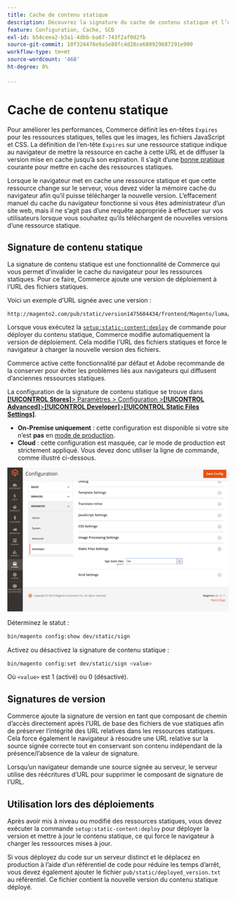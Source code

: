 ```yaml
---
title: Cache de contenu statique
description: Découvrez la signature du cache de contenu statique et l’optimisation des performances dans Adobe Commerce. Découvrez comment activer, désactiver et configurer les fonctionnalités de mise en cache.
feature: Configuration, Cache, SCD
exl-id: b54ceea2-b3a1-4dbb-ba87-743f2af0d2fb
source-git-commit: 10f324478e9a5e80fc4d28ce680929687291e990
workflow-type: tm+mt
source-wordcount: '468'
ht-degree: 0%

---
```


# Cache de contenu statique

Pour améliorer les performances, Commerce définit les en-têtes `Expires` pour les ressources statiques, telles que les images, les fichiers JavaScript et CSS.
La définition de l’en-tête `Expires` sur une ressource statique indique au navigateur de mettre la ressource en cache à cette URL et de diffuser la version mise en cache jusqu’à son expiration.
Il s’agit d’une [bonne pratique](https://developer.yahoo.com/performance/rules.html#expires=) courante pour mettre en cache des ressources statiques.

Lorsque le navigateur met en cache une ressource statique et que cette ressource change sur le serveur, vous devez vider la mémoire cache du navigateur afin qu’il puisse télécharger la nouvelle version.
L’effacement manuel du cache du navigateur fonctionne si vous êtes administrateur d’un site web, mais il ne s’agit pas d’une requête appropriée à effectuer sur vos utilisateurs lorsque vous souhaitez qu’ils téléchargent de nouvelles versions d’une ressource statique.

## Signature de contenu statique

La signature de contenu statique est une fonctionnalité de Commerce qui vous permet d’invalider le cache du navigateur pour les ressources statiques.
Pour ce faire, Commerce ajoute une version de déploiement à l’URL des fichiers statiques.

Voici un exemple d’URL signée avec une version :

```
http://magento2.com/pub/static/version1475604434/frontend/Magento/luma/en_US/images/logo.svg
```

Lorsque vous exécutez la [`setup:static-content:deploy`](../cli/static-view-file-deployment.md) de commande pour déployer du contenu statique, Commerce modifie automatiquement la version de déploiement.
Cela modifie l’URL des fichiers statiques et force le navigateur à charger la nouvelle version des fichiers.

Commerce active cette fonctionnalité par défaut et Adobe recommande de la conserver pour éviter les problèmes liés aux navigateurs qui diffusent d’anciennes ressources statiques.

La configuration de la signature de contenu statique se trouve dans [**[!UICONTROL Stores]**> Paramètres > Configuration >**[!UICONTROL Advanced]**>**[!UICONTROL Developer]**>**[!UICONTROL Static Files Settings]**](https://experienceleague.adobe.com/en/docs/commerce-admin/systems/tools/developer-tools#static-file-signatures).

- **On-Premise uniquement** : cette configuration est disponible si votre site n’est **pas** en [mode de production](https://experienceleague.adobe.com/docs/commerce-operations/configuration-guide/setup/application-modes.html#production-mode).
- **Cloud** : cette configuration est masquée, car le mode de production est strictement appliqué. Vous devez donc utiliser la ligne de commande, comme illustré ci-dessous.

![Paramètres des fichiers statiques](../../assets/configuration/static-files-settings.png)

Déterminez le statut :

```bash
bin/magento config:show dev/static/sign
```

Activez ou désactivez la signature de contenu statique :

```bash
bin/magento config:set dev/static/sign <value>
```

Où `<value>` est 1 (activé) ou 0 (désactivé).

## Signatures de version

Commerce ajoute la signature de version en tant que composant de chemin d’accès directement après l’URL de base des fichiers de vue statiques afin de préserver l’intégrité des URL relatives dans les ressources statiques.
Cela force également le navigateur à résoudre une URL relative sur la source signée correcte tout en conservant son contenu indépendant de la présence/l’absence de la valeur de signature.

Lorsqu’un navigateur demande une source signée au serveur, le serveur utilise des réécritures d’URL pour supprimer le composant de signature de l’URL.

## Utilisation lors des déploiements

Après avoir mis à niveau ou modifié des ressources statiques, vous devez exécuter la commande `setup:static-content:deploy` pour déployer la version et mettre à jour le contenu statique, ce qui force le navigateur à charger les ressources mises à jour.

Si vous déployez du code sur un serveur distinct et le déplacez en production à l’aide d’un référentiel de code pour réduire les temps d’arrêt, vous devez également ajouter le fichier `pub/static/deployed_version.txt` au référentiel.
Ce fichier contient la nouvelle version du contenu statique déployé.
